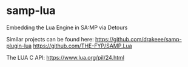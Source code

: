 # samp-lua
Embedding the Lua Engine in SA:MP via Detours


Similar projects can be found here:
https://github.com/drakeee/samp-plugin-lua
https://github.com/THE-FYP/SAMP.Lua

The LUA C API:
https://www.lua.org/pil/24.html
